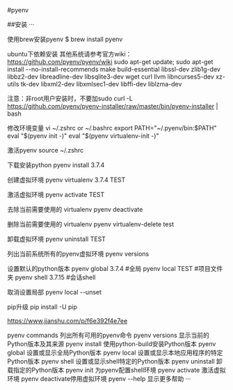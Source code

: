 #pyenv

##安装
···

使用brew安装pyenv
$ brew install pyenv

ubuntu下依赖安装
其他系统请参考官方wiki：https://github.com/pyenv/pyenv/wiki
sudo apt-get update; sudo apt-get install --no-install-recommends make build-essential libssl-dev zlib1g-dev libbz2-dev libreadline-dev libsqlite3-dev wget curl llvm libncurses5-dev xz-utils tk-dev libxml2-dev libxmlsec1-dev libffi-dev liblzma-dev

注意：非root用户安装时，不要加sudo
curl -L https://github.com/pyenv/pyenv-installer/raw/master/bin/pyenv-installer | bash

修改环境变量
vi ~/.zshrc  or ~/.bashrc
export PATH="~/.pyenv/bin:$PATH"
eval "$(pyenv init -)"
eval "$(pyenv virtualenv-init -)"

激活pyenv
source ~/.zshrc


下载安装python
pyenv install 3.7.4

创建虚拟环境
pyenv virtualenv 3.7.4 TEST

激活虚拟环境
pyenv activate TEST

去除当前需要使用的 virtualenv
pyenv deactivate

删除当前需要使用的 virtualenv
pyenv virtualenv-delete test

卸载虚拟环境
pyenv uninstall TEST

列出当前系统所有的pyenv虚拟环境
pyenv versions

设置默认的python版本
pyenv global 3.7.4  #全局
pyenv local TEST #项目文件夹
pyenv shell 3.7.15 #会话shell

取消设置局部
pyenv local --unset

pip升级
pip install -U pip

https://www.jianshu.com/p/f6e392f4e7ee


pyenv commands	列出所有可用的pyenv命令
pyenv versions  显示当前的Python版本及其来源
pyenv install   使用python-build安装Python版本
pyenv global    设置或显示全局Python版本
pyenv local     设置或显示本地应用程序的特定Python版本
pyenv shell     设置或显示shell特定的Python版本
pyenv uninstall 卸载指定的Python版本
pyenv init      为pyenv配置shell环境
pyenv activate  激活虚拟环境
pyenv deactivate停用虚拟环境
pyenv --help    显示更多帮助
···